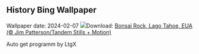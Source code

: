 ## History Bing Wallpaper
Wallpaper date: 2024-02-07
![](https://www.bing.com/th?id=OHR.LakeTahoeRock_PT-BR3293078683_UHD.jpg&w=1000)Download: [Bonsai Rock, Lago Tahoe, EUA (© Jim Patterson/Tandem Stills + Motion)](https://www.bing.com/th?id=OHR.LakeTahoeRock_PT-BR3293078683_UHD.jpg)

Auto get programm by LtgX
